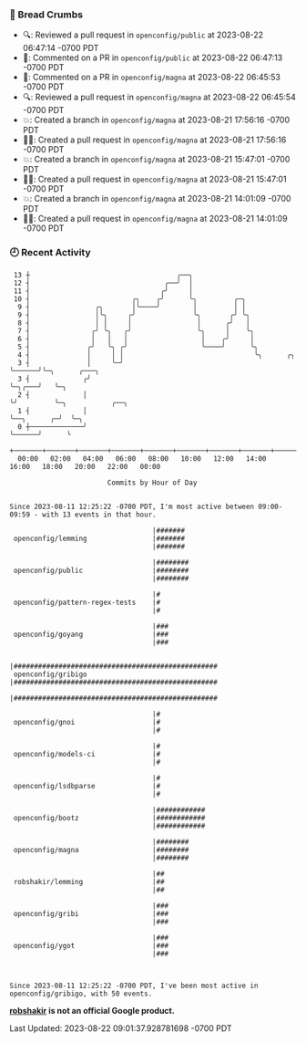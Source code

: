### 🍞 Bread Crumbs

 * 🔍: Reviewed a pull request in  `openconfig/public` at 2023-08-22 06:47:14 -0700 PDT
 * 💬: Commented on a PR in  `openconfig/public` at 2023-08-22 06:47:13 -0700 PDT
 * 💬: Commented on a PR in  `openconfig/magna` at 2023-08-22 06:45:53 -0700 PDT
 * 🔍: Reviewed a pull request in  `openconfig/magna` at 2023-08-22 06:45:54 -0700 PDT
 * 💥: Created a branch in `openconfig/magna` at 2023-08-21 17:56:16 -0700 PDT
 * ✍🏼: Created a pull request in `openconfig/magna` at 2023-08-21 17:56:16 -0700 PDT
 * 💥: Created a branch in `openconfig/magna` at 2023-08-21 15:47:01 -0700 PDT
 * ✍🏼: Created a pull request in `openconfig/magna` at 2023-08-21 15:47:01 -0700 PDT
 * 💥: Created a branch in `openconfig/magna` at 2023-08-21 14:01:09 -0700 PDT
 * ✍🏼: Created a pull request in `openconfig/magna` at 2023-08-21 14:01:09 -0700 PDT

### 🕘 Recent Activity
```
 13 ┼                                    ╭──╮
 12 ┤                                 ╭──╯  │
 11 ┤                                ╭╯     │
 10 ┤                         ╭╮    ╭╯      ╰╮         ╭─╮
  9 ┤                ╭╮       │╰────╯        │         │ │
  9 ┤                │╰╮     ╭╯              ╰╮       ╭╯ ╰╮
  8 ┤                │ │     │                │      ╭╯   │
  7 ┤               ╭╯ ╰╮   ╭╯                ╰╮     │    ╰╮
  6 ┤               │   │   │                  │    ╭╯     │
  5 ┤              ╭╯   ╰╮ ╭╯                  ╰────╯      ╰╮
  4 ┤              │     │ │                                ╰╮      ╭╮
  3 ┤              │     ╰─╯                                 ╰──────╯╰─╮      ╭───╮
  3 ┤             ╭╯                                                   ╰─╮╭───╯   ╰─╮
  2 ┤             │                                                      ╰╯         ╰─╮           ╭──╮
  1 ┤             │                                                                   ╰──╮      ╭─╯  ╰─╮
  0 ┼─────────────╯                                                                      ╰──────╯      ╰
    +───────+───────+───────+───────+───────+───────+───────+───────+───────+───────+───────+───────+────
  00:00   02:00   04:00   06:00   08:00   10:00   12:00   14:00   16:00   18:00   20:00   22:00   00:00   

						Commits by Hour of Day


Since 2023-08-11 12:25:22 -0700 PDT, I'm most active between 09:00-09:59 - with 13 events in that hour.

```



```
                                   |#######
 openconfig/lemming                |#######
                                   |#######

                                   |########
 openconfig/public                 |########
                                   |########

                                   |#
 openconfig/pattern-regex-tests    |#
                                   |#

                                   |###
 openconfig/goyang                 |###
                                   |###

                                   |##################################################
 openconfig/gribigo                |##################################################
                                   |##################################################

                                   |#
 openconfig/gnoi                   |#
                                   |#

                                   |#
 openconfig/models-ci              |#
                                   |#

                                   |#
 openconfig/lsdbparse              |#
                                   |#

                                   |############
 openconfig/bootz                  |############
                                   |############

                                   |########
 openconfig/magna                  |########
                                   |########

                                   |##
 robshakir/lemming                 |##
                                   |##

                                   |###
 openconfig/gribi                  |###
                                   |###

                                   |###
 openconfig/ygot                   |###
                                   |###



Since 2023-08-11 12:25:22 -0700 PDT, I've been most active in openconfig/gribigo, with 50 events.

```
**[robshakir](mailto:robjs@google.com) is not an official Google product.**  


Last Updated: 2023-08-22 09:01:37.928781698 -0700 PDT
